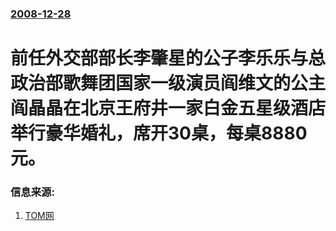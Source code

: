 ### [2008-12-28](/news/2008/12/28/index.md)

##### 
# 前任外交部部长李肇星的公子李乐乐与总政治部歌舞团国家一级演员阎维文的公主阎晶晶在北京王府井一家白金五星级酒店举行豪华婚礼，席开30桌，每桌8880元。




### 信息来源:

1. [TOM网](https://web.archive.org/web/20140914192403/http://post.news.tom.com/4B000922715.html)
